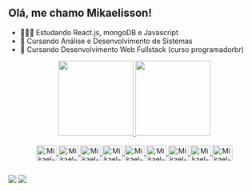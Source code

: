 ## Olá, me chamo Mikaelisson!


- 👨🏻‍💻 Estudando React.js, mongoDB e Javascript
- 📙 Cursando Análise e Desenvolvimento de Sistemas
- 📙 Cursando Desenvolvimento Web Fullstack (curso programadorbr)

<div align="center">
  <a href="https://github.com/Mikaelisson">
  <img height="150em" src="https://github-readme-stats.vercel.app/api?username=Mikaelisson&show_icons=true&theme=dark&include_all_commits=true&count_private=true"/>
  <img height="150em" src="https://github-readme-stats.vercel.app/api/top-langs/?username=Mikaelisson&layout=compact&langs_count=7&theme=dark"/>
</div>
  
<div style="display: inline_block" align="center"><br>
  <img align="center" alt="Mikael-HTML" height="30" width="40" src="https://cdn.jsdelivr.net/gh/devicons/devicon/icons/html5/html5-plain-wordmark.svg">
  <img align="center" alt="Mikael-CSS" height="30" width="40" src="https://cdn.jsdelivr.net/gh/devicons/devicon/icons/css3/css3-plain-wordmark.svg">
  <img align="center" alt="Mikael-CSS" height="30" width="40" src="https://cdn.jsdelivr.net/gh/devicons/devicon/icons/javascript/javascript-plain.svg">          
  <img align="center" alt="Mikael-CSS" height="30" width="40" src="https://cdn.jsdelivr.net/gh/devicons/devicon/icons/react/react-original-wordmark.svg">            
  <img align="center" alt="Mikael-CSS" height="30" width="40" src="https://cdn.jsdelivr.net/gh/devicons/devicon/icons/bootstrap/bootstrap-original-wordmark.svg">
  <img align="center" alt="Mikael-CSS" height="30" width="40" src="https://cdn.jsdelivr.net/gh/devicons/devicon/icons/nodejs/nodejs-plain.svg">          
  <img align="center" alt="Mikael-CSS" height="30" width="40" src="https://cdn.jsdelivr.net/gh/devicons/devicon/icons/express/express-original.svg">                   
  <img align="center" alt="Mikael-CSS" height="30" width="40" src="https://cdn.jsdelivr.net/gh/devicons/devicon/icons/mongodb/mongodb-plain-wordmark.svg">          
  <img align="center" alt="Mikael-CSS" height="30" width="40" src="https://cdn.jsdelivr.net/gh/devicons/devicon/icons/firebase/firebase-plain-wordmark.svg">             
</div>
  
  ##
  
<div> 
  <a href = "mailto:mikaelissongesuino@gmail.com"><img src="https://img.shields.io/badge/Gmail-D14836?style=for-the-badge&logo=gmail&logoColor=white" target="_blank"></a>
  <a href="https://www.linkedin.com/in/mikaelisson/" target="_blank"><img src="https://img.shields.io/badge/-LinkedIn-%230077B5?style=for-the-badge&logo=linkedin&logoColor=white" target="_blank"></a> 
</div>
